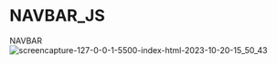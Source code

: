 # NAVBAR_JS
 NAVBAR
![screencapture-127-0-0-1-5500-index-html-2023-10-20-15_50_43](https://github.com/Ansh-02/NAVBAR_JS/assets/144118177/4e9a1519-e79b-4a7c-9916-8d879f84307a)

